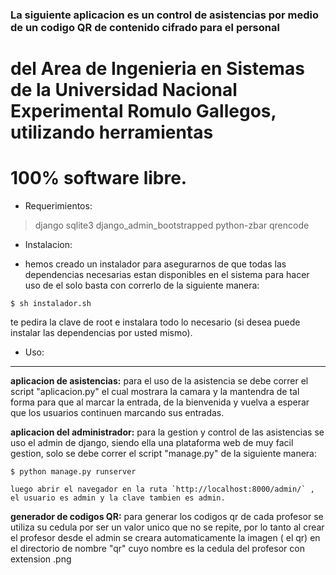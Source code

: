 ### La siguiente aplicacion es un control de asistencias por medio de un codigo QR de contenido cifrado para el personal
# del Area de Ingenieria en Sistemas de la Universidad Nacional Experimental Romulo Gallegos, utilizando herramientas
# 100% software libre. ###

* Requerimientos:
 > django
 > sqlite3
 > django_admin_bootstrapped 
 > python-zbar
 > qrencode

* Instalacion:
- hemos creado un instalador para asegurarnos de que todas las dependencias necesarias estan disponibles en el sistema
para hacer uso de el solo basta con correrlo de la siguiente manera: 

`$ sh instalador.sh` 

te pedira la clave de root e instalara todo lo necesario (si desea puede instalar las dependencias por usted mismo).

* Uso:
------

   __aplicacion de asistencias:__
 	para el uso de la asistencia se debe correr el script "aplicacion.py" el cual mostrara la camara y la mantendra de tal forma
	para que al marcar la entrada, de la bienvenida y vuelva a esperar que los usuarios continuen marcando sus entradas.


   __aplicacion del administrador:__
	para la gestion y control de las asistencias se uso el admin de django, siendo ella una plataforma web de muy facil gestion,
	solo se debe correr el script "manage.py" de la siguiente manera:

`$ python manage.py runserver`

 	luego abrir el navegador en la ruta `http://localhost:8000/admin/` , el usuario es admin y la clave tambien es admin.

   __generador de codigos QR:__
	para generar los codigos qr de cada profesor se utiliza su cedula por ser un valor unico que no se repite, por lo tanto
	al crear el profesor desde el admin se creara automaticamente la imagen ( el qr) en el directorio de nombre "qr" cuyo nombre 
	es la cedula del profesor con extension .png
